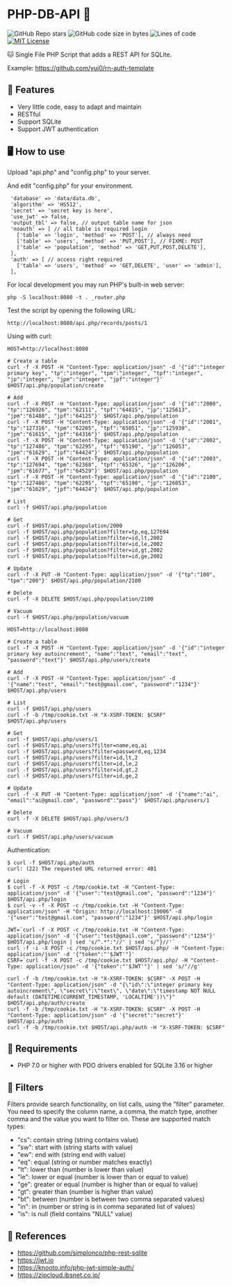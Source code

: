 # PHP-DB-API 🐾

![GitHub Repo stars](https://img.shields.io/github/stars/yui0/php-db-api?style=social)
![GitHub code size in bytes](https://img.shields.io/github/languages/code-size/yui0/php-db-api)
![Lines of code](https://img.shields.io/tokei/lines/github/yui0/php-db-api)
[![MIT License](https://img.shields.io/badge/license-MIT-blue.svg?style=flat)](LICENSE)

🐱 Single File PHP Script that adds a REST API for SQLite.

Example: https://github.com/yui0/rn-auth-template

## 💎 Features

* Very little code, easy to adapt and maintain
* RESTful
* Support SQLite
* Support JWT authentication

## 🖥 How to use

Upload "api.php" and "config.php" to your server.

And edit "config.php" for your environment.
```
 'database' => 'data/data.db',
 'algorithm' => 'HS512',
 'secret' => 'secret key is here',
 'use_jwt' => false,
 'output_tbl' => false, // output table name for json
 'noauth' => [ // all table is required login
   ['table' => 'login', 'method' => 'POST'], // always need
   ['table' => 'users', 'method' => 'PUT,POST'], // FIXME: POST
   ['table' => 'population', 'method' => 'GET,PUT,POST,DELETE'],
 ],
 'auth' => [ // access right required
   ['table' => 'users', 'method' => 'GET,DELETE', 'user' => 'admin'],
 ],
```

For local development you may run PHP's built-in web server:

```
php -S localhost:8080 -t . _router.php 
```

Test the script by opening the following URL:

```
http://localhost:8080/api.php/records/posts/1
```

Using with curl:

```
HOST=http://localhost:8080

# Create a table
curl -f -X POST -H "Content-Type: application/json" -d '{"id":"integer primary key", "tp":"integer", "tpm":"integer", "tpf":"integer", "jp":"integer", "jpm":"integer", "jpf":"integer"}' $HOST/api.php/population/create

# Add
curl -f -X POST -H "Content-Type: application/json" -d '{"id":"2000", "tp":"126926", "tpm":"62111", "tpf":"64815", "jp":"125613", "jpm":"61488", "jpf":"64125"}' $HOST/api.php/population
curl -f -X POST -H "Content-Type: application/json" -d '{"id":"2001", "tp":"127316", "tpm":"62265", "tpf":"65051", "jp":"125930", "jpm":"61615", "jpf":"64316"}' $HOST/api.php/population
curl -f -X POST -H "Content-Type: application/json" -d '{"id":"2002", "tp":"127486", "tpm":"62295", "tpf":"65190", "jp":"126053", "jpm":"61629", "jpf":"64424"}' $HOST/api.php/population
curl -f -X POST -H "Content-Type: application/json" -d '{"id":"2003", "tp":"127694", "tpm":"62368", "tpf":"65326", "jp":"126206", "jpm":"61677", "jpf":"64529"}' $HOST/api.php/population
curl -f -X POST -H "Content-Type: application/json" -d '{"id":"2100", "tp":"127486", "tpm":"62295", "tpf":"65190", "jp":"126053", "jpm":"61629", "jpf":"64424"}' $HOST/api.php/population

# List
curl -f $HOST/api.php/population

# Get
curl -f $HOST/api.php/population/2000
curl -f $HOST/api.php/population?filter=tp,eq,127694
curl -f $HOST/api.php/population?filter=id,lt,2002
curl -f $HOST/api.php/population?filter=id,le,2002
curl -f $HOST/api.php/population?filter=id,gt,2002
curl -f $HOST/api.php/population?filter=id,ge,2002

# Update
curl -f -X PUT -H "Content-Type: application/json" -d '{"tp":"100", "tpm":"200"}' $HOST/api.php/population/2100

# Delete
curl -f -X DELETE $HOST/api.php/population/2100

# Vacuum
curl -f $HOST/api.php/population/vacuum
```

```
HOST=http://localhost:8080

# Create a table
curl -f -X POST -H "Content-Type: application/json" -d '{"id":"integer primary key autoincrement", "name":"text", "email":"text", "password":"text"}' $HOST/api.php/users/create

# Add
curl -f -X POST -H "Content-Type: application/json" -d '{"name":"test", "email":"test@gmail.com", "password":"1234"}' $HOST/api.php/users

# List
curl -f $HOST/api.php/users
curl -f -b /tmp/cookie.txt -H "X-XSRF-TOKEN: $CSRF" $HOST/api.php/users

# Get
curl -f $HOST/api.php/users/1
curl -f $HOST/api.php/users?filter=name,eq,ai
curl -f $HOST/api.php/users?filter=password,eq,1234
curl -f $HOST/api.php/users?filter=id,lt,2
curl -f $HOST/api.php/users?filter=id,le,2
curl -f $HOST/api.php/users?filter=id,gt,2
curl -f $HOST/api.php/users?filter=id,ge,2

# Update
curl -f -X PUT -H "Content-Type: application/json" -d '{"name":"ai", "email":"ai@gmail.com", "password":"pass"}' $HOST/api.php/users/1

# Delete
curl -f -X DELETE $HOST/api.php/users/3

# Vacuum
curl -f $HOST/api.php/users/vacuum
```

Authentication:

```
$ curl -f $HOST/api.php/auth
curl: (22) The requested URL returned error: 401

# Login
$ curl -f -X POST -c /tmp/cookie.txt -H "Content-Type: application/json" -d '{"user":"test@gmail.com", "password":"1234"}' $HOST/api.php/login
$ curl -v -f -X POST -c /tmp/cookie.txt -H "Content-Type: application/json" -H "Origin: http://localhost:19006" -d '{"user":"test@gmail.com", "password":"1234"}' $HOST/api.php/login

JWT=`curl -f -X POST -c /tmp/cookie.txt -H "Content-Type: application/json" -d '{"user":"test@gmail.com", "password":"1234"}' $HOST/api.php/login | sed 's/^.*":"//' | sed 's/"}//'`
curl -f -i -X POST -c /tmp/cookie.txt $HOST/api.php/ -H "Content-Type: application/json" -d '{"token":"'$JWT'"}'
CSRF=`curl -f -X POST -c /tmp/cookie.txt $HOST/api.php/ -H "Content-Type: application/json" -d '{"token":"'$JWT'"}' | sed 's/"//g'`

curl -f -b /tmp/cookie.txt -H "X-XSRF-TOKEN: $CSRF" -X POST -H "Content-Type: application/json" -d "{\"id\":\"integer primary key autoincrement\", \"secret\":\"text\", \"date\":\"timestamp NOT NULL default (DATETIME(CURRENT_TIMESTAMP, 'LOCALTIME'))\"}" $HOST/api.php/auth/create
curl -f -b /tmp/cookie.txt -H "X-XSRF-TOKEN: $CSRF" -X POST -H "Content-Type: application/json" -d '{"secret":"secret"}' $HOST/api.php/auth
curl -f -b /tmp/cookie.txt $HOST/api.php/auth -H "X-XSRF-TOKEN: $CSRF"
```

## 🔧 Requirements

* PHP 7.0 or higher with PDO drivers enabled for SQLite 3.16 or higher

## 🔎 Filters

Filters provide search functionality, on list calls, using the "filter" parameter. You need to specify the column name, a comma, the match type, another comma and the value you want to filter on. These are supported match types:

- "cs": contain string (string contains value)
- "sw": start with (string starts with value)
- "ew": end with (string end with value)
- "eq": equal (string or number matches exactly)
- "lt": lower than (number is lower than value)
- "le": lower or equal (number is lower than or equal to value)
- "ge": greater or equal (number is higher than or equal to value)
- "gt": greater than (number is higher than value)
- "bt": between (number is between two comma separated values)
- "in": in (number or string is in comma separated list of values)
- "is": is null (field contains "NULL" value)

## 📖 References

* https://github.com/simplonco/php-rest-sqlite
* https://jwt.io
* https://knooto.info/php-jwt-simple-auth/
* https://zipcloud.ibsnet.co.jp/
